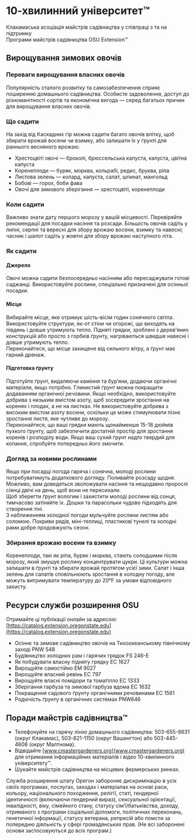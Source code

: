 # 10-хвилинний університет™  
Клакамаська асоціація майстрів садівництва у співпраці з та на підтримку  
Програми майстрів садівництва OSU Extension™  

## Вирощування зимових овочів  

### Переваги вирощування власних овочів  
Популярність сталого розвитку та самозабезпечення сприяє поширенню домашнього садівництва. Особисте задоволення, доступ до різноманітності сортів та економічна вигода — серед багатьох причин для вирощування власних овочів.  

### Що садити  
На захід від Каскадних гір можна садити багато овочів влітку, щоб збирати врожай восени чи взимку, або залишати їх у ґрунті для раннього весняного врожаю.  
- Хрестоцвіті овочі — броколі, брюссельська капуста, капуста, цвітна капуста  
- Коренеплоди — буряк, морква, кольрабі, редис, бруква, ріпа  
- Листова зелень — колард, капуста, салат, шпинат, мангольд  
- Бобові — горох, боби фава  
- Овочі для зимового зберігання — хрестоцвіті, коренеплоди  

### Коли садити  
Важливо знати дату першого морозу у вашій місцевості. Перевіряйте рекомендації для посадки насіння та розсади. Більшість овочів садіть у липні, серпні та вересні для збору врожаю восени, взимку та навесні; часник і шалот садіть у жовтні для збору врожаю наступного літа.  

### Як садити  

#### Джерело  
Овочі можна садити безпосередньо насінням або пересаджувати готові саджанці. Використовуйте рослини, спеціально призначені для осінньої посадки.  

#### Місце  
Вибирайте місце, яке отримує шість-вісім годин сонячного світла. Використовуйте структури, як-от стіни чи огорожі, що виходять на південь і довше утримують тепло. Підняті грядки, зроблені з дерев'яних конструкцій або просто з горбків ґрунту, нагріваються швидше навесні і довше утримують тепло.  
Переконайтеся, що місце захищене від сильного вітру, а ґрунт має гарний дренаж.  

#### Підготовка ґрунту  
Підготуйте ґрунт, видаляючи каміння та бур’яни, додаючи органічні матеріали, якщо потрібно. Глинистий ґрунт можна покращити додаванням органічної речовини. Якщо необхідно, використовуйте добрива з низьким вмістом азоту, щоб зосередити зростання на коренях і плодах, а не на листках. Не використовуйте добрива з високим вмістом азоту восени, оскільки це може стимулювати пізнє зростання листя, яке чутливе до морозу.  
Переконайтеся, що ваші грядки мають щонайменше 15-18 дюймів пухкого ґрунту, щоб забезпечити достатній простір для зростання коренів і розподілу води. Якщо ваш сухий ґрунт надто твердий для копання, спробуйте попередньо його змочити.  

### Догляд за новими рослинами  
Якщо при посадці погода гаряча і сонячна, молоді рослини потребуватимуть додаткового догляду. Поливайте розсаду щодня. Можливо, вам доведеться зволожувати насіння та нещодавно пророслі сіянці двічі на день, щоб вони не пересихали.  
Щоб зберегти ґрунт вологим і захистити молоді рослини від сонця, тимчасово затіняйте їх. Дошки та парасольки чудово підходять для створення тіні.  
З наближенням холодної погоди мульчуйте рослини листям або соломою. Покриви рядів, міні-теплиці, пластикові тунелі та холодні рами добре продовжують сезон.  

### Збирання врожаю восени та взимку  
Коренеплоди, такі як ріпа, буряк і морква, стають солодшими після морозу, який змушує рослину концентрувати цукри. Ці культури можна залишати в ґрунті та збирати врожай протягом усієї зими. Салат і інша зелень для салатів сповільнюють зростання в холодну погоду, але можуть витримувати температуру до 20°F за умови відповідного захисту.  

## Ресурси служби розширення OSU  
Отримайте ці публікації онлайн за адресою: [https://catalog.extension.oregonstate.edu](https://catalog.extension.oregonstate.edu)  
- Осіннє та зимове садівництво овочів на Тихоокеанському північному заході PNW 548  
- Будівництво холодних рам і гарячих грядок FS 246-E  
- Як побудувати власну підняту грядку EC 1627  
- Вирощуйте самостійно EM 9027  
- Вирощуйте власний ревінь EC 797  
- Вирощуйте власні помідори та томатілло EC 1333  
- Зберігання гарбуза та зимової гарбуза вдома EC 1632  
- Покращення садового ґрунту органічними речовинами EC 1561  
- Родючість ґрунту в органічних системах PNW646  

## Поради майстрів садівництва™  
- Телефонуйте на гарячу лінію домашнього садівництва: 503-655-8631 (округ Клакамас), 503-821-1150 (округ Вашингтон) або 503-445-4608 (округ Малтнома).  
- Відвідайте [www.cmastergardeners.org](www.cmastergardeners.org) для отримання інформаційних матеріалів і відео 10-хвилинного університету™.  
- Шукайте майстрів садівництва на місцевих фермерських ринках.  

Служба розширення штату Орегон забороняє дискримінацію в усіх своїх програмах, послугах, заходах і матеріалах на основі раси, кольору, національного походження, релігії, статі, гендерної ідентичності (включаючи гендерний вираз), сексуальної орієнтації, інвалідності, віку, сімейного стану, статусу сім’ї/батьківства, доходу, отриманого з програми соціальної допомоги, політичних переконань, генетичної інформації, статусу ветерана, репресій або помсти за попередню діяльність у сфері громадянських прав. (Не всі заборонені основи застосовуються до всіх програм.)